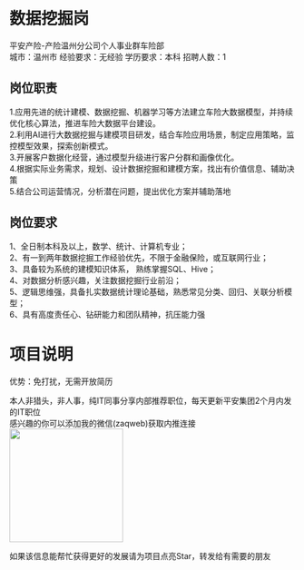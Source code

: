 # 数据挖掘岗
平安产险-产险温州分公司个人事业群车险部  
城市：温州市 经验要求：无经验 学历要求：本科  招聘人数：1

## 岗位职责
1.应用先进的统计建模、数据挖掘、机器学习等方法建立车险大数据模型，并持续优化核心算法，推进车险大数据平台建设。   
2.利用AI进行大数据挖掘与建模项目研发，结合车险应用场景，制定应用策略，监控模型效果，探索创新模式。   
3.开展客户数据化经营，通过模型升级进行客户分群和画像优化。   
4.根据实际业务需求，规划、设计数据挖掘和建模方案，找出有价值信息、辅助决策   
5.结合公司运营情况，分析潜在问题，提出优化方案并辅助落地

## 岗位要求
1、全日制本科及以上，数学、统计、计算机专业；   
2、有一到两年数据挖掘工作经验优先，不限于金融保险，或互联网行业；   
3、具备较为系统的建模知识体系， 熟练掌握SQL、Hive；   
4、对数据分析感兴趣，关注数据挖掘行业前沿；   
5、逻辑思维强，具备扎实数据统计理论基础，熟悉常见分类、回归、关联分析模型；   
6、具有高度责任心、钻研能力和团队精神，抗压能力强

# 项目说明

优势：免打扰，无需开放简历

本人非猎头，非人事，纯IT同事分享内部推荐职位，每天更新平安集团2个月内发的IT职位  
感兴趣的你可以添加我的微信(zaqweb)获取内推连接  
<img src="https://github.com/zaqweb/PA-IT-JOBS/blob/master/WechatICode.jpeg"  height="200" width="200">

如果该信息能帮忙获得更好的发展请为项目点亮Star，转发给有需要的朋友




